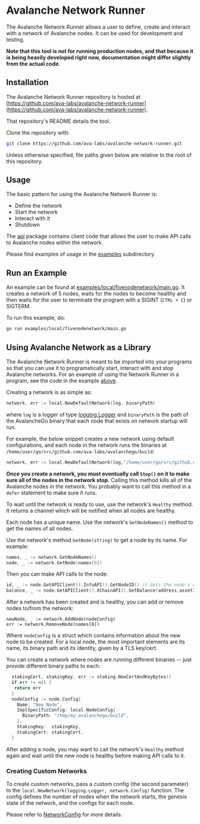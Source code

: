 # Avalanche Network Runner

The Avalanche Network Runner allows a user to define, create and interact with a network of Avalanche nodes. It can be used for development and testing.

**Note that this tool is not for running production nodes, and that because it is being heavily developed right now, documentation might differ slightly from the actual code.**

## Installation

The Avalanche Network Runner repository is hosted at [https://github.com/ava-labs/avalanche-network-runner](https://github.com/ava-labs/avalanche-network-runner).

That repository's README details the tool.

Clone the repository with:

```sh
git clone https://github.com/ava-labs/avalanche-network-runner.git
```

Unless otherwise specified, file paths given below are relative to the root of this repository. 

## Usage

The basic pattern for using the Avalanche Network Runner is:

* Define the network
* Start the network
* Interact with it
* Shutdown

The [api](https://github.com/ava-labs/avalanche-network-runner/tree/main/api) package contains client code that allows the user to make API calls to Avalanche nodes within the network.

Please find examples of usage in the [examples](https://github.com/ava-labs/avalanche-network-runner/tree/main/examples) subdirectory.

## Run an Example

An example can be found at [examples/local/fivenodenetwork/main.go](https://github.com/ava-labs/avalanche-network-runner/blob/main/examples/local/fivenodenetwork/main.go). It creates a network of 5 nodes, waits for the nodes to become healthy and then waits for the user to terminate the program with a SIGINT (`CTRL + C`) or SIGTERM.

To run this example, do:

```sh
go run examples/local/fivenodenetwork/main.go
```

## Using Avalanche Network as a Library

The Avalanche Network Runner is meant to be imported into your programs so that you can use it to programatically start, interact with and stop Avalanche networks. For an example of using the Network Runner in a program, see the code in the example [above](#run-an-example).

Creating a network is as simple as:

```go
network, err := local.NewDefaultNetwork(log, binaryPath)
```

where `log` is a logger of type [logging.Logger](https://github.com/ava-labs/avalanchego/blob/master/utils/logging/logger.go#L12) and `binaryPath` is the path of the AvalancheGo binary that each node that exists on network startup will run.

For example, the below snippet creates a new network using default configurations, and each node in the network runs the binaries at `/home/user/go/src/github.com/ava-labs/avalanchego/build`:

```go
network, err := local.NewDefaultNetwork(log,"/home/user/go/src/github.com/ava-labs/avalanchego/build")
```

**Once you create a network, you must eventually call `Stop()` on it to make sure all of the nodes in the network stop.** Calling this method kills all of the Avalanche nodes in the network. You probably want to call this method in a `defer` statement to make sure it runs.

To wait until the network is ready to use, use the network's `Healthy` method. It returns a channel which will be notified when all nodes are healthy.

Each node has a unique name. Use the network's `GetNodeNames()` method to get the names of all nodes.

Use the network's method `GetNode(string)` to get a node by its name. For example:

```go
names, _ := network.GetNodeNames()
node, _ := network.GetNode(names[0])
```

Then you can make API calls to the node:

```go
id, _ := node.GetAPIClient().InfoAPI().GetNodeID() // Gets the node's node ID
balance, _ := node.GetAPIClient().XChainAPI().GetBalance(address,assetID,false) // Pretend these arguments are defined 
```

After a network has been created and is healthy, you can add or remove nodes to/from the network:

```
newNode, _ := network.AddNode(nodeConfig)
err := network.RemoveNode(names[0])
```

Where `nodeConfig` is a struct which contains information about the new node to be created.
For a local node, the most important elements are its name, its binary path and its identity, given by a TLS key/cert.

You can create a network where nodes are running different binaries -- just provide different binary paths to each:

```go
  stakingCert, stakingKey, err := staking.NewCertAndKeyBytes()
  if err != nil {
   return err
  }
  nodeConfig := node.Config{
    Name: "New Node",
    ImplSpecificConfig: local.NodeConfig{
      BinaryPath: "/tmp/my-avalanchego/build",
    },
    StakingKey:  stakingKey,
    StakingCert: stakingCert,
  }
```

After adding a node, you may want to call the network's `Healthy` method again and wait until the new node is healthy before making API calls to it.

### Creating Custom Networks

To create custom networks, pass a custom config (the second parameter) to the `local.NewNetwork(logging.Logger, network.Config)` function. The config defines the number of nodes when the network starts, the genesis state of the network, and the configs for each node.

Please refer to [NetworkConfig](https://github.com/ava-labs/avalanche-network-runner#network-creation) for more details.

<!--- TODO uncomment this when we suport K8s better
## Kubernetes Backend

It's possible to create a network with a Kubernetes backend, offering higher flexibility and scalability in defining and running a development and test network.

An example can be found at `examples/k8s/main.go`. This example program creates a network of five nodes, each of which runs in a Kubernetes pod.

Note that the Kubernetes backend should only be used by advanced users and requires significantly more setup to use. 

### AvalancheGo Operator

In order for AvalancheGo nodes to run in a Kubernetes cluster, we use the [Operator pattern](https://kubernetes.io/docs/concepts/extend-kubernetes/operator/). Therefore, for an AvalancheGo network to be runnable on Kubernetes, the `avalanchego-operator` dependency must be fulfilled. Essentially, the operator allows AvalancheGo nodes to run inside a Kubernetes cluster in a stateful manner.

Please find the AvalancheGo Operator code at [https://github.com/ava-labs/avalanchego-operator.](https://github.com/ava-labs/avalanchego-operator)

There are a multitude of possible configurations and setups when running Kubernetes, depending on your organization, preferences and environment. Generally, the Kubernetes admin should be responsible for installing and running the operator, as it involves setting up roles, services and permissions. Please refer to the AvalancheGo Operator documentation for instructions on installation, configuration, deployment, etc.

To install the AvalancheGo Operator in a local Kubernetes network (like `minikube` or `k3s`), assuming the Kubernetes environment has already been created and configured:

* Clone the AvalancheGo Operator repository above
* `make install` inside the AvalancheGo Operator repository (requires standard build tools)
* `make run` inside the AvalancheGo Operator repository

This will run the AvalancheGo operator inside the cluster. The most important link to a deployment is the `Kind` parameter, which needs to be set to `Avalanchego` for the operator to kick in. (See next section for details.)

You should only run the AvalancheGo Operator on a local Kubernetes cluster for testing before deploying to a remote Kubernetes cluster. If your goal is to simply run an Avalanche network locally, use the Local Backend of the Avalanche Network Runner.

### Configuration

Essentially, using a network with the Kubernetes backend is the same as using a network with the local backend.

The main difference lies in creating the network definition due to the properties and requirements of Kubernetes.

The key elements which should be provided are the genesis JSON file, the TLS certificates and keys for the node identity, and optionally configuration files for the AvalancheGo nodes. This is similar to the local backend implementation. 

It is left to the user to implement a means of providing the configuration to the network (reading and parsing files, etc.). `examples/k8s/main.go` provides an example of how to do it.
The Kubernetes-specific information needs to be provided in the `ImplSpecificConfig` of the `network.Config` (describes the network) and the `node.Config` (describes each individual node) structs.
For Kubernetes, each of these are represented as `Avalanchego` types from the AvalancheGo Operator package `github.com/ava-labs/avalanchego-operator`, which provides the interface to Kubernetes. The `k8s.ObjectSpec` acts as a helper layer to create such objects. Therefore, to create Kubernetes node definitions compatible with the AvalancheGo Operator, define instances of `k8s.ObjectSpec` for each node and pass these as `ImplSpecificConfig` member to a `node.Config`.

Example configuration defined in JSON:

```json
    {
      "namespace": "my-avalanchego-test",
      "identifier": "node-id-0",
      "kind": "Avalanchego",
      "apiVersion": "chain.avax.network/v1alpha1",
      "image": "avaplatform/avalanchego",
      "tag": "v1.7.1"
    }
```

Example configuration defined in Go:

```go
spec := &k8s.ObjectSpec{
  Namespace:  "my-avalanchego-test",
  Identifier: "node-id-0",
  Kind:       "Avalanchego",
  APIVersion: "chain.avax.network/v1alpha1",
  Image:      "avaplatform/avalanchego",
  Tag:        "v1.7.1",
```

**Note:** It is currently not possible to create a default network without any configuration for Kubernetes. This might be addressed in a future iteration.

**IMPORTANT**
To run a custom network in this way, the executable which will run this code needs to have access to the Kubernetes cluster. One way to achieve this is to deploy the executable as a pod itself into the cluster. An example script can be found at `examples/k8s/Dockerfile`. Create its image by running `docker build -f ./examples/k8s/Dockerfile -t <IMAGE>:<TAG> .` from the Avalanche Network Runner repository root.  The defaults for these examples are `<IMAGE>=k8s-netrunner` and `<TAG>=alpha`. An example pod definition using these properties can then be deployed to the cluster via `kubectl apply -f examples/k8s/simple-netrunner-pod.yaml`. Make sure the `Namespace` definitions match. If you change any of `IMAGE` or `TAG`, the `simple-netrunner-pod.yaml` file needs to be edited accordingly. Don't forget to edit `DOCKERFILE` if you start customizing.

Finally, to make this work altogether, the pod needs to have itself access to the cluster. An example script for doing this is at `examples/k8s/svc-rbac.yaml`. Apply it by running `kubectl apply -f examples/k8s/svc-rbac.yaml`. Once again, make sure namespaces match if customizing.
 
Please note one more time that there are multitudes of ways about how to deploy and configure Kubernetes networks. We provide here only a couple of examples. **None of these examples are meant to be used in production, and the Avalanche Network runner is not meant to run production nodes.**
-->